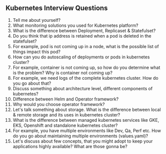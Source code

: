 ## Kubernetes Interview Questions
1. Tell me about yourself?
2. What monitoring solutions you used for Kubernetes platform?
3. What is the difference between Deployment, Replicaset & Statefulset?
4. Do you think that ip address is retained when a pod is deleted in the statefulset?
5. For example, pod is not coming up in a node, what is the possible list of things impact this pod?
6. How can you do autoscaling of deployments or pods in kubernetes cluster?
7. For example, container is not coming up, so how do you determine what is the problem? Why is container not coming up?
8. For example, we need logs of the complete kubernetes cluster. How do you go about that?
9. Discuss something about architecture level, different components of kubernetes?
10. Difference between Helm and Operator framework?
11. Why would you choose operator framework?
12. Let's talk something about storage. What is the difference between local & remote storage and its uses in kubernetes cluster?
13. What is the difference between managed kubernetes services like GKE, EKS, Openshift and standalone kubernetes cluster?
14. For example, you have multiple environments like Dev, Qa, Perf etc. How do you go about maintaining multiple environments (values.yaml)?
15. Let's discuss about few concepts, that you might adopt to keep your applications highly available? What are those gonna be?
